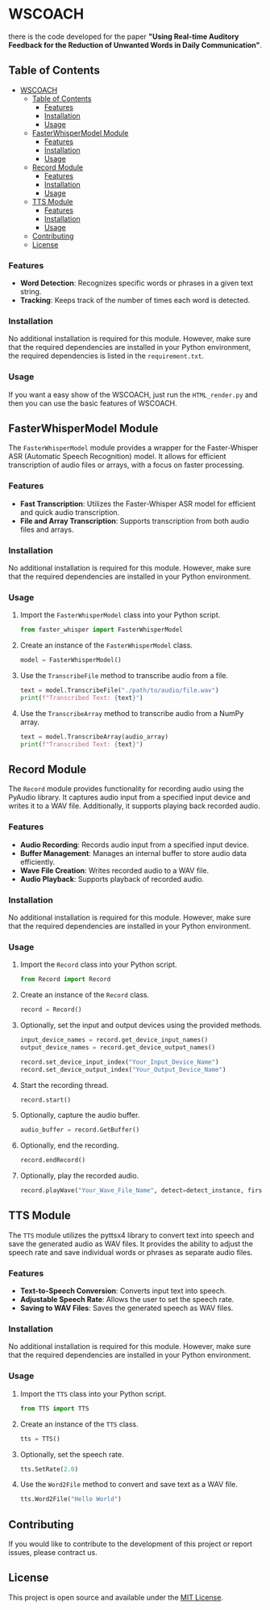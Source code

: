 # WSCOACH

there is the code developed for the paper **"Using Real-time Auditory Feedback for the Reduction of Unwanted Words in Daily Communication"**.

## Table of Contents

- [WSCOACH](#wscoach)
  - [Table of Contents](#table-of-contents)
    - [Features](#features)
    - [Installation](#installation)
    - [Usage](#usage)
  - [FasterWhisperModel Module](#fasterwhispermodel-module)
    - [Features](#features-1)
    - [Installation](#installation-1)
    - [Usage](#usage-1)
  - [Record Module](#record-module)
    - [Features](#features-2)
    - [Installation](#installation-2)
    - [Usage](#usage-2)
  - [TTS Module](#tts-module)
    - [Features](#features-3)
    - [Installation](#installation-3)
    - [Usage](#usage-3)
  - [Contributing](#contributing)
  - [License](#license)

### Features

- **Word Detection**: Recognizes specific words or phrases in a given text string.
- **Tracking**: Keeps track of the number of times each word is detected.

### Installation

No additional installation is required for this module. However, make sure that the required dependencies are installed in your Python environment, the required dependencies is listed in the `requirement.txt`.

### Usage

If you want a easy show of the WSCOACH, just run the `HTML_render.py` and then you can use the basic features of WSCOACH.

## FasterWhisperModel Module

The `FasterWhisperModel` module provides a wrapper for the Faster-Whisper ASR (Automatic Speech Recognition) model. It allows for efficient transcription of audio files or arrays, with a focus on faster processing.

### Features

- **Fast Transcription**: Utilizes the Faster-Whisper ASR model for efficient and quick audio transcription.
- **File and Array Transcription**: Supports transcription from both audio files and arrays.

### Installation

No additional installation is required for this module. However, make sure that the required dependencies are installed in your Python environment.

### Usage

1. Import the `FasterWhisperModel` class into your Python script.

   ```python
   from faster_whisper import FasterWhisperModel
   ```
2. Create an instance of the `FasterWhisperModel` class.

   ```python
   model = FasterWhisperModel()
   ```
3. Use the `TranscribeFile` method to transcribe audio from a file.

   ```python
   text = model.TranscribeFile("./path/to/audio/file.wav")
   print(f"Transcribed Text: {text}")
   ```
4. Use the `TranscribeArray` method to transcribe audio from a NumPy array.

   ```python
   text = model.TranscribeArray(audio_array)
   print(f"Transcribed Text: {text}")
   ```

## Record Module

The `Record` module provides functionality for recording audio using the PyAudio library. It captures audio input from a specified input device and writes it to a WAV file. Additionally, it supports playing back recorded audio.

### Features

- **Audio Recording**: Records audio input from a specified input device.
- **Buffer Management**: Manages an internal buffer to store audio data efficiently.
- **Wave File Creation**: Writes recorded audio to a WAV file.
- **Audio Playback**: Supports playback of recorded audio.

### Installation

No additional installation is required for this module. However, make sure that the required dependencies are installed in your Python environment.

### Usage

1. Import the `Record` class into your Python script.

   ```python
   from Record import Record
   ```
2. Create an instance of the `Record` class.

   ```python
   record = Record()
   ```
3. Optionally, set the input and output devices using the provided methods.

   ```python
   input_device_names = record.get_device_input_names()
   output_device_names = record.get_device_output_names()

   record.set_device_input_index("Your_Input_Device_Name")
   record.set_device_output_index("Your_Output_Device_Name")
   ```
4. Start the recording thread.

   ```python
   record.start()
   ```
5. Optionally, capture the audio buffer.

   ```python
   audio_buffer = record.GetBuffer()
   ```
6. Optionally, end the recording.

   ```python
   record.endRecord()
   ```
7. Optionally, play the recorded audio.

   ```python
   record.playWave("Your_Wave_File_Name", detect=detect_instance, first_name="Your_First_Name")
   ```

## TTS Module

The `TTS` module utilizes the pyttsx4 library to convert text into speech and save the generated audio as WAV files. It provides the ability to adjust the speech rate and save individual words or phrases as separate audio files.

### Features

- **Text-to-Speech Conversion**: Converts input text into speech.
- **Adjustable Speech Rate**: Allows the user to set the speech rate.
- **Saving to WAV Files**: Saves the generated speech as WAV files.

### Installation

No additional installation is required for this module. However, make sure that the required dependencies are installed in your Python environment.

### Usage

1. Import the `TTS` class into your Python script.

   ```python
   from TTS import TTS
   ```
2. Create an instance of the `TTS` class.

   ```python
   tts = TTS()
   ```
3. Optionally, set the speech rate.

   ```python
   tts.SetRate(2.0)
   ```
4. Use the `Word2File` method to convert and save text as a WAV file.

   ```python
   tts.Word2File("Hello World")
   ```

## Contributing

If you would like to contribute to the development of this project or report issues, please contract us.

## License

This project is open source and available under the [MIT License]().

